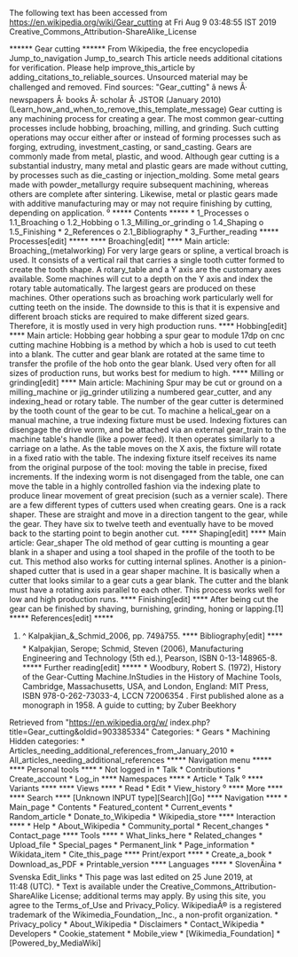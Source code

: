 The following text has been accessed from https://en.wikipedia.org/wiki/Gear_cutting at Fri Aug 9 03:48:55 IST 2019
Creative_Commons_Attribution-ShareAlike_License




















****** Gear cutting ******
From Wikipedia, the free encyclopedia
Jump_to_navigation Jump_to_search
 This article needs additional citations for verification. Please help improve_this_article
 by adding_citations_to_reliable_sources. Unsourced material may be challenged and removed.
 Find sources: "Gear_cutting" â news Â· newspapers Â· books Â· scholar Â· JSTOR (January
 2010)(Learn_how_and_when_to_remove_this_template_message)
Gear cutting is any machining process for creating a gear. The most common
gear-cutting processes include hobbing, broaching, milling, and grinding. Such
cutting operations may occur either after or instead of forming processes such
as forging, extruding, investment_casting, or sand_casting.
Gears are commonly made from metal, plastic, and wood. Although gear cutting is
a substantial industry, many metal and plastic gears are made without cutting,
by processes such as die_casting or injection_molding. Some metal gears made
with powder_metallurgy require subsequent machining, whereas others are
complete after sintering. Likewise, metal or plastic gears made with additive
manufacturing may or may not require finishing by cutting, depending on
application.
⁰
***** Contents *****
    * 1_Processes
          o 1.1_Broaching
          o 1.2_Hobbing
          o 1.3_Milling_or_grinding
          o 1.4_Shaping
          o 1.5_Finishing
    * 2_References
          o 2.1_Bibliography
    * 3_Further_reading
***** Processes[edit] *****
**** Broaching[edit] ****
Main article: Broaching_(metalworking)
For very large gears or spline, a vertical broach is used. It consists of a
vertical rail that carries a single tooth cutter formed to create the tooth
shape. A rotary_table and a Y axis are the customary axes available. Some
machines will cut to a depth on the Y axis and index the rotary table
automatically. The largest gears are produced on these machines.
Other operations such as broaching work particularly well for cutting teeth on
the inside. The downside to this is that it is expensive and different broach
sticks are required to make different sized gears. Therefore, it is mostly used
in very high production runs.
**** Hobbing[edit] ****
Main article: Hobbing
gear hobbing a spur gear to module 17dp on cnc cutting machine
Hobbing is a method by which a hob is used to cut teeth into a blank. The
cutter and gear blank are rotated at the same time to transfer the profile of
the hob onto the gear blank. Used very often for all sizes of production runs,
but works best for medium to high.
**** Milling or grinding[edit] ****
Main article: Machining
Spur may be cut or ground on a milling_machine or jig_grinder utilizing a
numbered gear_cutter, and any indexing_head or rotary table. The number of the
gear cutter is determined by the tooth count of the gear to be cut.
To machine a helical_gear on a manual machine, a true indexing fixture must be
used. Indexing fixtures can disengage the drive worm, and be attached via an
external gear_train to the machine table's handle (like a power feed). It then
operates similarly to a carriage on a lathe. As the table moves on the X axis,
the fixture will rotate in a fixed ratio with the table. The indexing fixture
itself receives its name from the original purpose of the tool: moving the
table in precise, fixed increments. If the indexing worm is not disengaged from
the table, one can move the table in a highly controlled fashion via the
indexing plate to produce linear movement of great precision (such as a vernier
scale).
There are a few different types of cutters used when creating gears. One is a
rack shaper. These are straight and move in a direction tangent to the gear,
while the gear. They have six to twelve teeth and eventually have to be moved
back to the starting point to begin another cut.
**** Shaping[edit] ****
Main article: Gear_shaper
The old method of gear cutting is mounting a gear blank in a shaper and using a
tool shaped in the profile of the tooth to be cut. This method also works for
cutting internal splines.
Another is a pinion-shaped cutter that is used in a gear shaper machine. It is
basically when a cutter that looks similar to a gear cuts a gear blank. The
cutter and the blank must have a rotating axis parallel to each other. This
process works well for low and high production runs.
**** Finishing[edit] ****
After being cut the gear can be finished by shaving, burnishing, grinding,
honing or lapping.[1]
***** References[edit] *****
   1. ^ Kalpakjian_&_Schmid_2006, pp. 749â755.
**** Bibliography[edit] ****
    * Kalpakjian, Serope; Schmid, Steven (2006), Manufacturing Engineering and
      Technology (5th ed.), Pearson, ISBN 0-13-148965-8.
***** Further reading[edit] *****
    * Woodbury, Robert S. (1972), History of the Gear-Cutting Machine.InStudies
      in the History of Machine Tools, Cambridge, Massachusetts, USA, and
      London, England: MIT Press, ISBN 978-0-262-73033-4, LCCN 72006354
. First published alone as a monograph in 1958.
A guide to cutting; by Zuber Beekhory

Retrieved from "https://en.wikipedia.org/w/
index.php?title=Gear_cutting&oldid=903385334"
Categories:
    * Gears
    * Machining
Hidden categories:
    * Articles_needing_additional_references_from_January_2010
    * All_articles_needing_additional_references
***** Navigation menu *****
**** Personal tools ****
    * Not logged in
    * Talk
    * Contributions
    * Create_account
    * Log_in
**** Namespaces ****
    * Article
    * Talk
⁰
**** Variants ****
**** Views ****
    * Read
    * Edit
    * View_history
⁰
**** More ****
**** Search ****
[Unknown INPUT type][Search][Go]
**** Navigation ****
    * Main_page
    * Contents
    * Featured_content
    * Current_events
    * Random_article
    * Donate_to_Wikipedia
    * Wikipedia_store
**** Interaction ****
    * Help
    * About_Wikipedia
    * Community_portal
    * Recent_changes
    * Contact_page
**** Tools ****
    * What_links_here
    * Related_changes
    * Upload_file
    * Special_pages
    * Permanent_link
    * Page_information
    * Wikidata_item
    * Cite_this_page
**** Print/export ****
    * Create_a_book
    * Download_as_PDF
    * Printable_version
**** Languages ****
    * SlovenÄina
    * Svenska
Edit_links
    * This page was last edited on 25 June 2019, at 11:48 (UTC).
    * Text is available under the Creative_Commons_Attribution-ShareAlike
      License; additional terms may apply. By using this site, you agree to the
      Terms_of_Use and Privacy_Policy. WikipediaÂ® is a registered trademark of
      the Wikimedia_Foundation,_Inc., a non-profit organization.
    * Privacy_policy
    * About_Wikipedia
    * Disclaimers
    * Contact_Wikipedia
    * Developers
    * Cookie_statement
    * Mobile_view
    * [Wikimedia_Foundation]
    * [Powered_by_MediaWiki]
